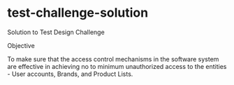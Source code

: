 # test-challenge-solution
Solution to Test Design Challenge

Objective

To make sure that the access control mechanisms in the software system are effective in achieving no to minimum unauthorized access to the entities - User accounts, Brands, and Product Lists.

